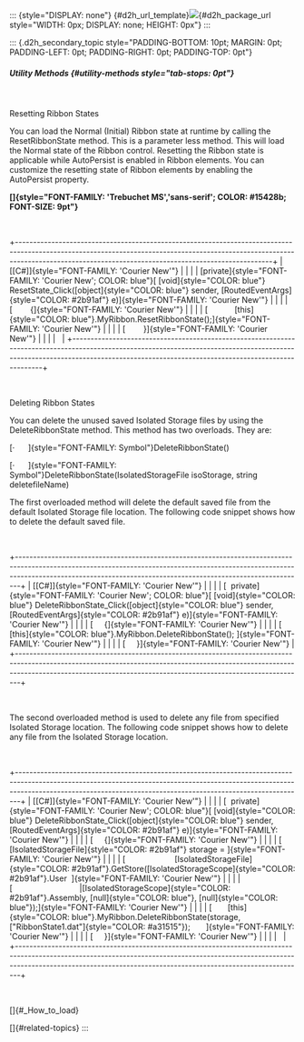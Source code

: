 ::: {style="DISPLAY: none"}
[](ms-xhelp:///?Id=d2h_url_template){#d2h_url_template}![](!package_url!){#d2h_package_url style="WIDTH: 0px; DISPLAY: none; HEIGHT: 0px"}
:::

::: {.d2h_secondary_topic style="PADDING-BOTTOM: 10pt; MARGIN: 0pt; PADDING-LEFT: 0pt; PADDING-RIGHT: 0pt; PADDING-TOP: 0pt"}
##### Utility Methods {#utility-methods style="tab-stops: 0pt"}

 

Resetting Ribbon States

You can load the Normal (Initial) Ribbon state at runtime by calling the ResetRibbonState method. This is a parameter less method. This will load the Normal state of the Ribbon control. Resetting the Ribbon state is applicable while AutoPersist is enabled in Ribbon elements. You can customize the resetting state of Ribbon elements by enabling the AutoPersist property.

**[]{style="FONT-FAMILY: 'Trebuchet MS','sans-serif'; COLOR: #15428b; FONT-SIZE: 9pt"}** 

 

+----------------------------------------------------------------------------------------------------------------------------------------------------------------------------------------------------------------------------------+
| [\[C#\]]{style="FONT-FAMILY: 'Courier New'"}                                                                                                                                                                                     |
|                                                                                                                                                                                                                                  |
| [private]{style="FONT-FAMILY: 'Courier New'; COLOR: blue"}[ [void]{style="COLOR: blue"} ResetState_Click([object]{style="COLOR: blue"} sender, [RoutedEventArgs]{style="COLOR: #2b91af"} e)]{style="FONT-FAMILY: 'Courier New'"} |
|                                                                                                                                                                                                                                  |
| [        {]{style="FONT-FAMILY: 'Courier New'"}                                                                                                                                                                                  |
|                                                                                                                                                                                                                                  |
| [            [this]{style="COLOR: blue"}.MyRibbon.ResetRibbonState();]{style="FONT-FAMILY: 'Courier New'"}                                                                                                                       |
|                                                                                                                                                                                                                                  |
| [        }]{style="FONT-FAMILY: 'Courier New'"}                                                                                                                                                                                  |
|                                                                                                                                                                                                                                  |
|                                                                                                                                                                                                                                  |
+----------------------------------------------------------------------------------------------------------------------------------------------------------------------------------------------------------------------------------+

 

Deleting Ribbon States

You can delete the unused saved Isolated Storage files by using the DeleteRibbonState method. This method has two overloads. They are:

[·      ]{style="FONT-FAMILY: Symbol"}DeleteRibbonState()

[·      ]{style="FONT-FAMILY: Symbol"}DeleteRibbonState(IsolatedStorageFile isoStorage, string deletefileName)

The first overloaded method will delete the default saved file from the default Isolated Storage file location. The following code snippet shows how to delete the default saved file.

 

+-------------------------------------------------------------------------------------------------------------------------------------------------------------------------------------------------------------------------------------------+
| [\[C#\]]{style="FONT-FAMILY: 'Courier New'"}                                                                                                                                                                                              |
|                                                                                                                                                                                                                                           |
| [  private]{style="FONT-FAMILY: 'Courier New'; COLOR: blue"}[ [void]{style="COLOR: blue"} DeleteRibbonState_Click([object]{style="COLOR: blue"} sender, [RoutedEventArgs]{style="COLOR: #2b91af"} e)]{style="FONT-FAMILY: 'Courier New'"} |
|                                                                                                                                                                                                                                           |
| [     {]{style="FONT-FAMILY: 'Courier New'"}                                                                                                                                                                                              |
|                                                                                                                                                                                                                                           |
| [       [this]{style="COLOR: blue"}.MyRibbon.DeleteRibbonState(); ]{style="FONT-FAMILY: 'Courier New'"}                                                                                                                                   |
|                                                                                                                                                                                                                                           |
| [     }]{style="FONT-FAMILY: 'Courier New'"}                                                                                                                                                                                              |
+-------------------------------------------------------------------------------------------------------------------------------------------------------------------------------------------------------------------------------------------+

 

The second overloaded method is used to delete any file from specified Isolated Storage location. The following code snippet shows how to delete any file from the Isolated Storage location.

 

+-------------------------------------------------------------------------------------------------------------------------------------------------------------------------------------------------------------------------------------------+
| [\[C#\]]{style="FONT-FAMILY: 'Courier New'"}                                                                                                                                                                                              |
|                                                                                                                                                                                                                                           |
| [  private]{style="FONT-FAMILY: 'Courier New'; COLOR: blue"}[ [void]{style="COLOR: blue"} DeleteRibbonState_Click([object]{style="COLOR: blue"} sender, [RoutedEventArgs]{style="COLOR: #2b91af"} e)]{style="FONT-FAMILY: 'Courier New'"} |
|                                                                                                                                                                                                                                           |
| [     {]{style="FONT-FAMILY: 'Courier New'"}                                                                                                                                                                                              |
|                                                                                                                                                                                                                                           |
| [       [IsolatedStorageFile]{style="COLOR: #2b91af"} storage = ]{style="FONT-FAMILY: 'Courier New'"}                                                                                                                                     |
|                                                                                                                                                                                                                                           |
| [                      [IsolatedStorageFile]{style="COLOR: #2b91af"}.GetStore([IsolatedStorageScope]{style="COLOR: #2b91af"}.User  ]{style="FONT-FAMILY: 'Courier New'"}                                                                  |
|                                                                                                                                                                                                                                           |
| [                              \|[IsolatedStorageScope]{style="COLOR: #2b91af"}.Assembly, [null]{style="COLOR: blue"}, [null]{style="COLOR: blue"});]{style="FONT-FAMILY: 'Courier New'"}                                                 |
|                                                                                                                                                                                                                                           |
| [       [this]{style="COLOR: blue"}.MyRibbon.DeleteRibbonState(storage,[\"RibbonState1.dat\"]{style="COLOR: #a31515"});       ]{style="FONT-FAMILY: 'Courier New'"}                                                                       |
|                                                                                                                                                                                                                                           |
| [     }]{style="FONT-FAMILY: 'Courier New'"}                                                                                                                                                                                              |
|                                                                                                                                                                                                                                           |
|                                                                                                                                                                                                                                           |
+-------------------------------------------------------------------------------------------------------------------------------------------------------------------------------------------------------------------------------------------+

 

[]{#_How_to_load} 

[]{#related-topics}
:::
